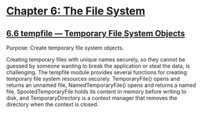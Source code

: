 # [Chapter 6: The File System](https://pymotw.com/3/file_access.html)

## [6.6 tempfile — Temporary File System Objects](https://pymotw.com/3/tempfile/index.html)

Purpose:	Create temporary file system objects.

Creating temporary files with unique names securely, so they cannot be guessed by someone wanting to break the application or steal the data, is challenging. The tempfile module provides several functions for creating temporary file system resources securely. TemporaryFile() opens and returns an unnamed file, NamedTemporaryFile() opens and returns a named file, SpooledTemporaryFile holds its content in memory before writing to disk, and TemporaryDirectory is a context manager that removes the directory when the context is closed.
